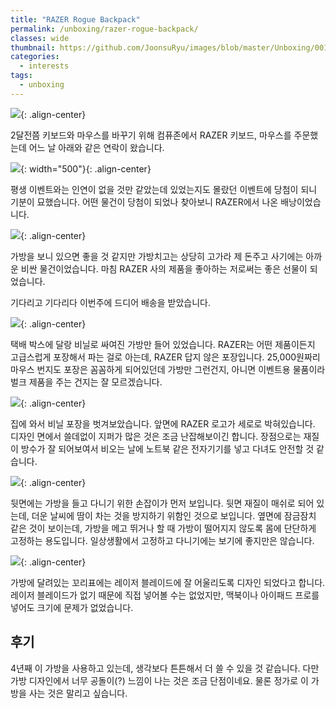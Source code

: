 ```yaml
---
title: "RAZER Rogue Backpack"
permalink: /unboxing/razer-rogue-backpack/
classes: wide
thumbnail: https://github.com/JoonsuRyu/images/blob/master/Unboxing/001/00.jpg?raw=true
categories:
  - interests
tags:
  - unboxing
---
```


![](https://github.com/JoonsuRyu/images/blob/master/Unboxing/001/00.jpg?raw=true){: .align-center}

2달전쯤 키보드와 마우스를 바꾸기 위해 컴퓨존에서 RAZER 키보드, 마우스를 주문했는데 어느 날 아래와 같은 연락이 왔습니다.

![](https://github.com/JoonsuRyu/images/blob/master/Unboxing/001/01.png?raw=true){: width="500"}{: .align-center}


평생 이벤트와는 인연이 없을 것만 같았는데 있었는지도 몰랐던 이벤트에 당첨이 되니 기분이 묘했습니다. 어떤 물건이 당첨이 되었나 찾아보니 RAZER에서 나온 배낭이었습니다.

![](https://github.com/JoonsuRyu/images/blob/master/Unboxing/001/02.png?raw=true){: .align-center}

가방을 보니 있으면 좋을 것 같지만 가방치고는 상당히 고가라 제 돈주고 사기에는 아까운 비싼 물건이었습니다. 마침 RAZER 사의 제품을 좋아하는 저로써는 좋은 선물이 되었습니다.

기다리고 기다리다 이번주에 드디어 배송을 받았습니다.

![](https://github.com/JoonsuRyu/images/blob/master/Unboxing/001/03.jpg?raw=true){: .align-center}

택배 박스에 달랑 비닐로 싸여진 가방만 들어 있었습니다. RAZER는 어떤 제품이든지 고급스럽게 포장해서 파는 걸로 아는데, RAZER 답지 않은 포장입니다. 25,000원짜리 마우스 번지도 포장은 꼼꼼하게 되어있던데 가방만 그런건지, 아니면 이벤트용 물품이라 벌크 제품을 주는 건지는 잘 모르겠습니다.

![](https://github.com/JoonsuRyu/images/blob/master/Unboxing/001/04.jpg?raw=true){: .align-center}

집에 와서 비닐 포장을 벗겨보았습니다. 앞면에 RAZER 로고가 세로로 박혀있습니다. 디자인 면에서 쓸데없이 지퍼가 많은 것은 조금 난잡해보이긴 합니다. 장점으로는 재질이 방수가 잘 되어보여서 비오는 날에 노트북 같은 전자기기를 넣고 다녀도 안전할 것 같습니다.

![](https://github.com/JoonsuRyu/images/blob/master/Unboxing/001/05.jpg?raw=true){: .align-center}

뒷면에는 가방을 들고 다니기 위한 손잡이가 먼저 보입니다. 뒷면 재질이 매쉬로 되어 있는데, 더운 날씨에 땀이 차는 것을 방지하기 위함인 것으로 보입니다. 옆면에 잠금잠치 같은 것이 보이는데, 가방을 메고 뛰거나 할 때 가방이 떨어지지 않도록 몸에 단단하게 고정하는 용도입니다. 일상생활에서 고정하고 다니기에는 보기에 좋지만은 않습니다.

![](https://github.com/JoonsuRyu/images/blob/master/Unboxing/001/06.jpg?raw=true){: .align-center}

가방에 달려있는 꼬리표에는 레이저 블레이드에 잘 어울리도록 디자인 되었다고 합니다. 레이저 블레이드가 없기 때문에 직접 넣어볼 수는 없었지만, 맥북이나 아이패드 프로를 넣어도 크기에 문제가 없었습니다.


## 후기

4년째 이 가방을 사용하고 있는데, 생각보다 튼튼해서 더 쓸 수 있을 것 같습니다. 다만 가방 디자인에서 너무 공돌이(?) 느낌이 나는 것은 조금 단점이네요. 물론 정가로 이 가방을 사는 것은 말리고 싶습니다.